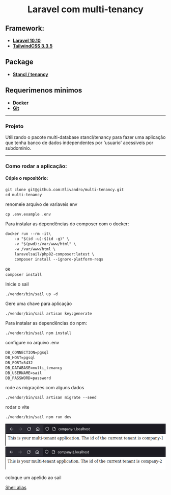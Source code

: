 <center>
    <h1>Laravel com multi-tenancy</h1>
</center>

## Framework:

- [**Laravel 10.10**](https://laravel.com/)
- [**TailwindCSS 3.3.5**](https://tailwindcss.com/)

## Package

- [**Stancl / tenancy**](https://tenancyforlaravel.com/)


## Requerimenos minimos

- [**Docker**](https://docs.docker.com/engine/install/)
- [**Git**](https://git-scm.com/)


<hr>

### Projeto

Utilizando o pacote multi-database stancl/tenancy para fazer uma aplicação que tenha banco de dados independentes por 'usuario' acessiveis por subdominio.
<hr>

### Como rodar a aplicação:

#### Cópie o repositório:

```
git clone git@github.com:Elivandro/multi-tenancy.git
cd multi-tenancy
```

renomeie arquivo de variaveis env

```
cp .env.example .env
```

Para instalar as dependências do composer com o docker:

```
docker run --rm -it\
    -u "$(id -u):$(id -g)" \
    -v "$(pwd):/var/www/html" \
    -w /var/www/html \
    laravelsail/php82-composer:latest \
    composer install --ignore-platform-reqs

OR
composer install
```

Inicie o sail
```
./vendor/bin/sail up -d
```

Gere uma chave para aplicação

```
./vendor/bin/sail artisan key:generate
```

Para instalar as dependências do npm:
```
./vendor/bin/sail npm install
```

configure no arquivo .env

```
DB_CONNECTION=pgsql
DB_HOST=pgsql
DB_PORT=5432
DB_DATABASE=multi_tenancy
DB_USERNAME=sail
DB_PASSWORD=password

```

rode as migrações com alguns dados

```
./vendor/bin/sail artisan migrate --seed

```

rodar o vite

```
./vendor/bin/sail npm run dev
```

<div>
    <img src="./public/print-application.png" />
    <img src="./public/print-application2.png" />
</div>

coloque um apelido ao sail

[Shell alias](
https://laravel.com/docs/10.x/sail#configuring-a-shell-alias)
